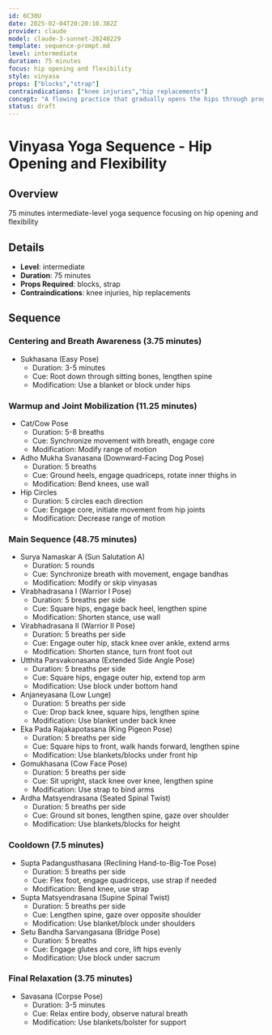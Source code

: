 ```yaml
---
id: 6C30U
date: 2025-02-04T20:20:10.382Z
provider: claude
model: claude-3-sonnet-20240229
template: sequence-prompt.md
level: intermediate
duration: 75 minutes
focus: hip opening and flexibility
style: vinyasa
props: ["blocks","strap"]
contraindications: ["knee injuries","hip replacements"]
concept: "A flowing practice that gradually opens the hips through progressive poses and movements. The sequence builds heat mindfully while creating space in the hip joints and surrounding muscles, incorporating both dynamic and static stretches to improve flexibility and joint mobility."
status: draft
---
```

# Vinyasa Yoga Sequence - Hip Opening and Flexibility

## Overview

75 minutes intermediate-level yoga sequence focusing on hip opening and flexibility

## Details
- **Level**: intermediate 
- **Duration**: 75 minutes
- **Props Required**: blocks, strap
- **Contraindications**: knee injuries, hip replacements

## Sequence  

### Centering and Breath Awareness (3.75 minutes)
- Sukhasana (Easy Pose)
  - Duration: 3-5 minutes
  - Cue: Root down through sitting bones, lengthen spine
  - Modification: Use a blanket or block under hips

### Warmup and Joint Mobilization (11.25 minutes)  
- Cat/Cow Pose
  - Duration: 5-8 breaths
  - Cue: Synchronize movement with breath, engage core
  - Modification: Modify range of motion
- Adho Mukha Svanasana (Downward-Facing Dog Pose)
  - Duration: 5 breaths  
  - Cue: Ground heels, engage quadriceps, rotate inner thighs in
  - Modification: Bend knees, use wall
- Hip Circles
  - Duration: 5 circles each direction
  - Cue: Engage core, initiate movement from hip joints
  - Modification: Decrease range of motion

### Main Sequence (48.75 minutes)
- Surya Namaskar A (Sun Salutation A) 
  - Duration: 5 rounds
  - Cue: Synchronize breath with movement, engage bandhas
  - Modification: Modify or skip vinyasas
- Virabhadrasana I (Warrior I Pose)
  - Duration: 5 breaths per side
  - Cue: Square hips, engage back heel, lengthen spine  
  - Modification: Shorten stance, use wall
- Virabhadrasana II (Warrior II Pose) 
  - Duration: 5 breaths per side
  - Cue: Engage outer hip, stack knee over ankle, extend arms
  - Modification: Shorten stance, turn front foot out
- Utthita Parsvakonasana (Extended Side Angle Pose)
  - Duration: 5 breaths per side  
  - Cue: Square hips, engage outer hip, extend top arm
  - Modification: Use block under bottom hand
- Anjaneyasana (Low Lunge)
  - Duration: 5 breaths per side
  - Cue: Drop back knee, square hips, lengthen spine
  - Modification: Use blanket under back knee
- Eka Pada Rajakapotasana (King Pigeon Pose) 
  - Duration: 5 breaths per side
  - Cue: Square hips to front, walk hands forward, lengthen spine
  - Modification: Use blankets/blocks under front hip
- Gomukhasana (Cow Face Pose)
  - Duration: 5 breaths per side 
  - Cue: Sit upright, stack knee over knee, lengthen spine
  - Modification: Use strap to bind arms
- Ardha Matsyendrasana (Seated Spinal Twist)
  - Duration: 5 breaths per side
  - Cue: Ground sit bones, lengthen spine, gaze over shoulder  
  - Modification: Use blankets/blocks for height

### Cooldown (7.5 minutes)
- Supta Padangusthasana (Reclining Hand-to-Big-Toe Pose)
  - Duration: 5 breaths per side
  - Cue: Flex foot, engage quadriceps, use strap if needed
  - Modification: Bend knee, use strap
- Supta Matsyendrasana (Supine Spinal Twist)
  - Duration: 5 breaths per side  
  - Cue: Lengthen spine, gaze over opposite shoulder
  - Modification: Use blanket/block under shoulders
- Setu Bandha Sarvangasana (Bridge Pose)
  - Duration: 5 breaths
  - Cue: Engage glutes and core, lift hips evenly
  - Modification: Use block under sacrum

### Final Relaxation (3.75 minutes)  
- Savasana (Corpse Pose)
  - Duration: 3-5 minutes  
  - Cue: Relax entire body, observe natural breath
  - Modification: Use blankets/bolster for support